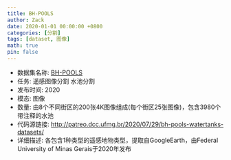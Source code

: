 ```yaml
---
title: BH-POOLS
author: Zack
date: 2020-01-01 00:00:00 +0800
categories: [分割]
tags: [dataset, 图像]
math: true
pin: false
---
```

- 数据集名称: [BH-POOLS](http://patreo.dcc.ufmg.br/2020/07/29/bh-pools-watertanks-datasets/)
- 任务: 遥感图像分割 水池分割
- 发布时间: 2020
- 模态: 图像
- 数量: 由8个不同街区的200张4K图像组成(每个街区25张图像)，包含3980个带注释的水池
- 代码源链接: http://patreo.dcc.ufmg.br/2020/07/29/bh-pools-watertanks-datasets/
- 详细描述: 各包含1种类型的遥感地物类型，提取自GoogleEarth，由Federal University of Minas Gerais于2020年发布

